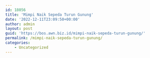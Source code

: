 ```yaml
---
id: 18056
title: 'Mimpi Naik Sepeda Turun Gunung'
date: '2022-12-11T23:09:50+00:00'
author: admin
layout: post
guid: 'https://bos.awn.biz.id/mimpi-naik-sepeda-turun-gunung/'
permalink: /mimpi-naik-sepeda-turun-gunung/
categories:
    - Uncategorized
---
```


